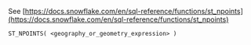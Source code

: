 See [https://docs.snowflake.com/en/sql-reference/functions/st_npoints](https://docs.snowflake.com/en/sql-reference/functions/st_npoints)
```
ST_NPOINTS( <geography_or_geometry_expression> )
```
